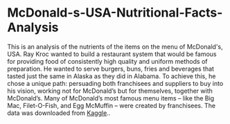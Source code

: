 # McDonald-s-USA-Nutritional-Facts-Analysis
This is an analysis of the nutrients of the items on the menu of McDonald's, USA. Ray Kroc wanted to build a restaurant system that would be famous for providing food of consistently high quality and uniform methods of preparation. He wanted to serve burgers, buns, fries and beverages that tasted just the same in Alaska as they did in Alabama. To achieve this, he chose a unique path: persuading both franchisees and suppliers to buy into his vision, working not for McDonald’s but for themselves, together with McDonald’s. Many of McDonald’s most famous menu items – like the Big Mac, Filet-O-Fish, and Egg McMuffin – were created by franchisees. The data was downloaded from [Kaggle](https://www.kaggle.com/datasets/mcdonalds/nutrition-facts)..
